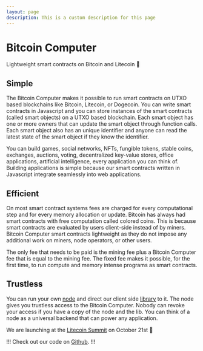 ```yaml
---
layout: page
description: This is a custom description for this page
---
```


# Bitcoin Computer

Lightweight smart contracts on Bitcoin and Litecoin :tada:

## Simple

The Bitcoin Computer makes it possible to run smart contracts on UTXO based blockchains like Bitcoin, Litecoin, or Dogecoin. You can write smart contracts in Javascript and you can store instances of the smart contracts (called smart objects) on a UTXO based blockchain. Each smart object has one or more owners that can update the smart object through function calls. Each smart object also has an unique identifier and anyone can read the latest state of the smart object if they know the identifier.

You can build  games, social networks, NFTs, fungible tokens, stable coins, exchanges, auctions, voting, decentralized key-value stores, office applications, artificial intelligence, every application you can think of. Building applications is simple because our smart contracts written in Javascript integrate seamlessly into web applications.

## Efficient

On most smart contract systems fees are charged for every computational step and for every memory allocation or update. Bitcoin has always had smart contracts with free computation called colored coins. This is because smart contracts are evaluated by users client-side instead of by miners. Bitcoin Computer smart contracts lightweight as they do not impose any additional work on miners, node operators, or other users.

The only fee that needs to be paid is the mining fee plus a Bitcoin Computer fee that is equal to the mining fee. The fixed fee makes it possible, for the first time, to run compute and memory intense programs as smart contracts.

## Trustless

You can run your own [node](https://www.npmjs.com/package/@bitcoin-computer/node) and direct our client side [library](https://www.npmjs.com/package/@bitcoin-computer/lib) to it. The node gives you trustless access to the Bitcoin Computer. Nobody can revoke your access if you have a copy of the node and the lib. You can think of a node as a universal backend that can power any application.

We are launching at the [Litecoin Summit](https://www.litecoin.net/summit) on October 21st :rocket:

!!!
Check out our code on [Github](https://github.com/bitcoin-computer/monorepo).
!!!
